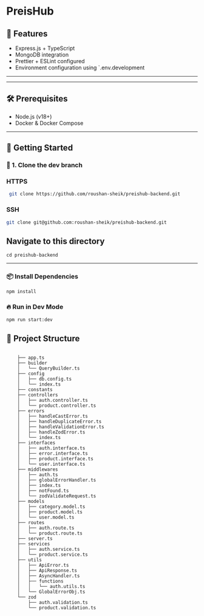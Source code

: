 # PreisHub

## 🧾 Features

- Express.js + TypeScript
- MongoDB integration
- Prettier + ESLint configured
- Environment configuration using `.env.development

---

---

## 🛠️ Prerequisites

- Node.js (v18+)
- Docker & Docker Compose

---

## 🚦 Getting Started

### 🔁 1. Clone the dev branch

### HTTPS

```bash
 git clone https://github.com/roushan-sheik/preishub-backend.git
```

### SSH

```bash
git clone git@github.com:roushan-sheik/preishub-backend.git

```

## Navigate to this directory

```
cd preishub-backend
```

---

### 📦 Install Dependencies

```bash
npm install
```

### 🔥 Run in Dev Mode

```bash
npm run start:dev
```

## 📁 Project Structure

```

    ├── app.ts
    ├── builder
    │   └── QueryBuilder.ts
    ├── config
    │   ├── db.config.ts
    │   └── index.ts
    ├── constants
    ├── controllers
    │   ├── auth.controller.ts
    │   └── product.controller.ts
    ├── errors
    │   ├── handleCastError.ts
    │   ├── handleDuplicateError.ts
    │   ├── handleValidationError.ts
    │   ├── handleZodError.ts
    │   └── index.ts
    ├── interfaces
    │   ├── auth.interface.ts
    │   ├── error.interface.ts
    │   ├── product.interface.ts
    │   └── user.interface.ts
    ├── middlewares
    │   ├── auth.ts
    │   ├── globalErrorHandler.ts
    │   ├── index.ts
    │   ├── notFound.ts
    │   └── zodValidateRequest.ts
    ├── models
    │   ├── category.model.ts
    │   ├── product.model.ts
    │   └── user.model.ts
    ├── routes
    │   ├── auth.route.ts
    │   └── product.route.ts
    ├── server.ts
    ├── services
    │   ├── auth.service.ts
    │   └── product.service.ts
    ├── utils
    │   ├── ApiError.ts
    │   ├── ApiResponse.ts
    │   ├── AsyncHandler.ts
    │   ├── functions
    │   │   └── auth.utils.ts
    │   └── GlobalErrorObj.ts
    └── zod
        ├── auth.validation.ts
        └── product.validation.ts

```
